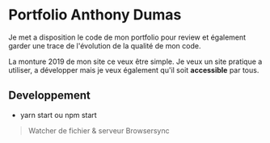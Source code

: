 # Portfolio Anthony Dumas

Je met a disposition le code de mon portfolio pour review et également garder une trace de l'évolution de la qualité de mon code.

La monture 2019 de mon site ce veux être simple. Je veux un site pratique a utiliser, a développer mais je veux également qu'il soit **accessible** par tous.

## Developpement

- yarn start ou npm start
> Watcher de fichier & serveur Browsersync